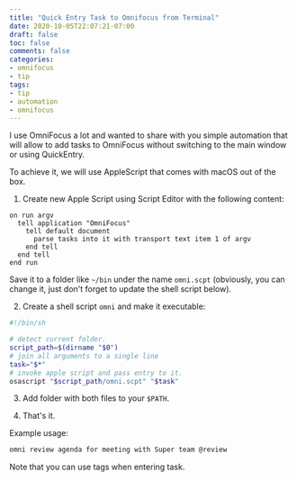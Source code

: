 ```yaml
---
title: "Quick Entry Task to Omnifocus from Terminal"
date: 2020-10-05T22:07:21-07:00
draft: false
toc: false
comments: false
categories:
- omnifocus
- tip
tags:
- tip
- automation
- omnifocus
---
```


I use OmniFocus a lot and wanted to share with you simple automation that 
will allow to add tasks to OmniFocus without switching to the main window or 
using QuickEntry.

<!--more-->

To achieve it, we will use AppleScript that comes with macOS out of the box.

1. Create new Apple Script using Script Editor with the following content:

```applescript
on run argv
  tell application "OmniFocus"
    tell default document
      parse tasks into it with transport text item 1 of argv
    end tell
  end tell
end run
```

Save it to a folder like `~/bin` under the name `omni.scpt` (obviously, you can 
change it, just don't forget to update the shell script below).

2. Create a shell script `omni` and make it executable:

```bash
#!/bin/sh

# detect current folder.
script_path=$(dirname "$0")
# join all arguments to a single line
task="$*"
# invoke apple script and pass entry to it.
osascript "$script_path/omni.scpt" "$task"
```

3. Add folder with both files to your `$PATH`.

4. That's it.

Example usage:

```sh
omni review agenda for meeting with Super team @review
```

Note that you can use tags when entering task. 
